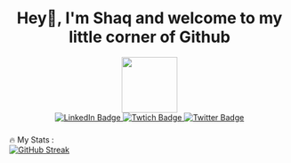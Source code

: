 <div id="header" align="center">
  <h1>Hey👋, I'm Shaq and welcome to my little corner of Github</h1>
  <img src="https://media.giphy.com/media/QssGEmpkyEOhBCb7e1/giphy.gif" width="100"/> 
  <div id="badges">
  <a href="https://www.linkedin.com/in/shaqbaker/">
    <img src="https://img.shields.io/badge/LinkedIn-blue?style=for-the-badge&logo=linkedin&logoColor=white" alt="LinkedIn Badge"/>
  </a>
  <a href="https://twitch.tv/shaqofalltradez">
    <img src="https://img.shields.io/badge/Twitch-purple?style=for-the-badge&logo=twitch&logoColor=white" alt="Twtich Badge"/>
  </a>
  <a href="https://twitter.com/TheShaqBaker/">
    <img src="https://img.shields.io/badge/Twitter-blue?style=for-the-badge&logo=twitter&logoColor=white" alt="Twitter Badge"/>
  </a>
</div>
</div>

###
:fire: My Stats :<br>
[![GitHub Streak](http://github-readme-streak-stats.herokuapp.com?user=sbakercox&theme=dark&background=000000)](https://git.io/streak-stats)

 
<!--
**sbakercox/sbakercox** is a ✨ _special_ ✨ repository because its `README.md` (this file) appears on your GitHub profile.

Here are some ideas to get you started:

- 🔭 I’m currently working on ...
- 🌱 I’m currently learning ...
- 👯 I’m looking to collaborate on ...
- 🤔 I’m looking for help with ...
- 💬 Ask me about ...
- 📫 How to reach me: ...
- 😄 Pronouns: ...
- ⚡ Fun fact: ...
-->
